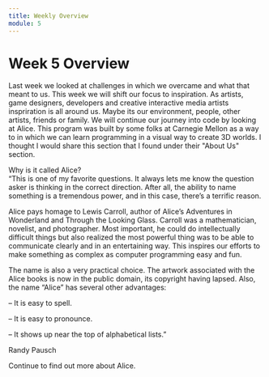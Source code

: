 ```yaml
---
title: Weekly Overview
module: 5
---
```


# Week 5 Overview <br />


Last week we looked at challenges in which we overcame and what that meant to us. This week we will shift our focus to inspiration. As artists, game designers, developers and creative interactive media artists inspriration is all around us. Maybe its our environment, people, other artists, friends or family.  We will continue our journey into code by looking at Alice. This program was built by some folks at Carnegie Mellon as a way to in which we can learn programming in a visual way to create 3D worlds.  I thought I would share this section that I found under their "About Us" section.
<p>

Why is it called Alice?
<br>
“This is one of my favorite questions. It always lets me know the question asker is thinking in the correct direction. After all, the ability to name something is a tremendous power, and in this case, there’s a terrific reason.
<p>
Alice pays homage to Lewis Carroll, author of Alice’s Adventures in Wonderland and Through the Looking Glass. Carroll was a mathematician, novelist, and photographer. Most important, he could do intellectually difficult things but also realized the most powerful thing was to be able to communicate clearly and in an entertaining way. This inspires our efforts to make something as complex as computer programming easy and fun.
<p>
The name is also a very practical choice. The artwork associated with the Alice books is now in the public domain, its copyright having lapsed. Also, the name “Alice” has several other advantages:
<p>
– It is easy to spell.
<p>
– It is easy to pronounce.
<p>
– It shows up near the top of alphabetical lists.”
<p>
Randy Pausch

<p>
Continue to find out more about Alice.